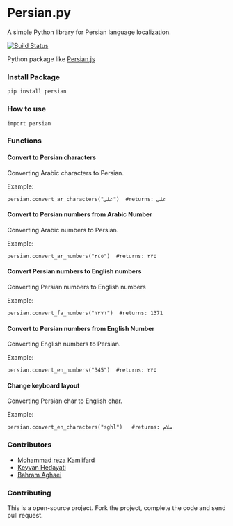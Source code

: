 Persian.py
==========

A simple Python library for Persian language localization.

[![Build Status](https://travis-ci.org/itmard/Persian.png?branch=master)](https://travis-ci.org/itmard/Persian)

Python package like [Persian.js](https://github.com/usablica/persian.js)

### Install Package
```
pip install persian
```
### How to use
```
import persian
```
### Functions

#### Convert to Persian characters
Converting Arabic characters to Persian.

Example:
```
persian.convert_ar_characters("علي")  #returns: علی
```

#### Convert to Persian numbers from Arabic Number

Converting Arabic numbers to Persian.

Example:

```
persian.convert_ar_numbers("٣٤٥")  #returns: ۳۴۵
```



#### Convert Persian numbers to English numbers

Converting Persian numbers to English numbers

Example:

```
persian.convert_fa_numbers("۱۳۷۱")  #returns: 1371
```



#### Convert to Persian numbers from English Number
Converting English numbers to Persian.

Example:

```
persian.convert_en_numbers("345")  #returns: ۳۴۵
```



#### Change keyboard layout
Converting Persian char to English char.

Example:

```
persian.convert_en_characters("sghl")   #returns: سلام
```



### Contributors

- [Mohammad reza Kamlifard](http://kamalifard.ir/)
- [Keyvan Hedayati](https://github.com/k1-hedayati)
- [Bahram Aghaei](https://github.com/GreatBahram)

### Contributing

This is a open-source project. Fork the project, complete the code and send pull request.
